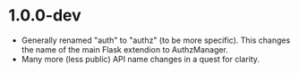 
1.0.0-dev
=========
- Generally renamed "auth" to "authz" (to be more specific). This changes the
  name of the main Flask extendion to AuthzManager.
- Many more (less public) API name changes in a quest for clarity.
